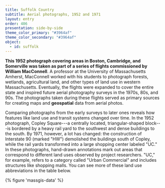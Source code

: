 ```yaml
---
title: Suffolk Country
subtitle: Aerial photographs, 1952 and 1971
layout: entry
order: 406
presentation: side-by-side
theme_color_primary: "#3964af"
theme_color_secondary: "#3964af"
object:
  - id: suffolk
---
```


**This 1952 photograph covering areas in Boston, Cambridge, and Somerville was taken as part of a series of flights commissioned by William MacConnell**. A professor at the University of Massachusetts Amherst, MacConnell worked with his students to photograph forests, wetlands, agricultural land, and other types of land use in western Massachusetts. Eventually, the flights were expanded to cover the entire state and inspired future aerial photography surveys in the 1970s, 80s, and 90s. The photographs taken during these flights served as primary sources for creating maps and **geospatial** data from aerial photos.

Comparing photographs from the early surveys to later ones reveals how features like land use and transit systems changed over time. In the 1952 photograph, Copley Square---a centrally located, triangular-shaped block---is bordered by a heavy rail yard to the southwest and dense buildings to the south. By 1971, however, a lot has changed: the construction of Interstate 90 (marked "HW") demolished the buildings south of Copley, while the rail yards transformed into a large shopping center labeled "UC." In these photographs, hand-drawn annotations mark out areas that correspond to different land uses observed by project researchers. "UC," for example, refers to a category called "Urban Commercial" and includes structures like shopping malls. You can see more of these land use abbreviations in the table below.

{% figure 'massgis-data' %}